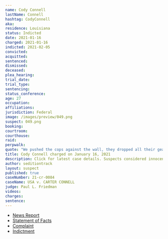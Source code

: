 ```yaml
---
name: Cody Connell
lastName: Connell
hashtag: CodyConnell
aka:
residence: Louisiana
status: Indicted
date: 2021-01-16
charged: 2021-01-16
indicted: 2021-02-05
convicted:
acquitted:
sentenced:
dismissed:
deceased:
plea_hearing:
trial_date:
trial_type:
sentencing:
status_conference:
age: 27
occupation:
affiliations:
jurisdiction: Federal
image: /images/preview/049.png
suspect: 049.png
booking:
courtroom:
courthouse:
raid:
perpwalk:
quote: "We pushed the cops against the wall, they dropped all their gear and left"
title: Cody Connell charged on January 16, 2021
description: Click for latest case details. Suspects considered innocent until proven guilty.
author: seditiontrack
layout: suspect
published: true
caseNumber: 21-cr-0084
caseName: USA v. CARTER CONNELL
judge: Paul L. Friedman
videos:
charges:
sentence:
---
```

- [News Report](https://www.knoe.com/2021/01/17/la-man-and-cousin-arrested-following-capitol-riot/)
- [Statement of Facts](https://www.justice.gov/opa/page/file/1358936/download)
- [Complaint](https://www.justice.gov/opa/page/file/1358931/download)
- [Indictment](https://www.justice.gov/usao-dc/case-multi-defendant/file/1385141/download)
